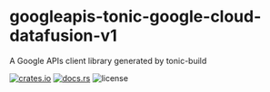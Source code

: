 # googleapis-tonic-google-cloud-datafusion-v1

A Google APIs client library generated by tonic-build

[![crates.io](https://img.shields.io/crates/v/googleapis-tonic-google-cloud-datafusion-v1)](https://crates.io/crates/googleapis-tonic-google-cloud-datafusion-v1)
[![docs.rs](https://img.shields.io/docsrs/googleapis-tonic-google-cloud-datafusion-v1)](https://docs.rs/googleapis-tonic-google-cloud-datafusion-v1)
![license](https://img.shields.io/crates/l/googleapis-tonic-google-cloud-datafusion-v1)
